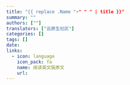 ```yaml
---
title: "{{ replace .Name "-" " " | title }}"
summary: ""
authors: [""]
translators: ["云原生社区"]
categories: []
tags: []
date:
links:
  - icon: language
    icon_pack: fa
    name: 阅读英文版原文
    url: 
---
```

